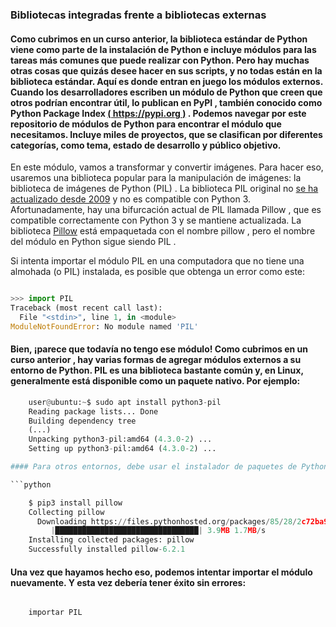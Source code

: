 
### Bibliotecas integradas frente a bibliotecas externas
#### Como cubrimos en un curso anterior, la biblioteca estándar de Python viene como parte de la instalación de Python e incluye módulos para las tareas más comunes que puede realizar con Python. Pero hay muchas otras cosas que quizás desee hacer en sus scripts, y no todas están en la biblioteca estándar. Aquí es donde entran en juego los módulos externos. Cuando los desarrolladores escriben un módulo de Python que creen que otros podrían encontrar útil, lo publican en **PyPI** , también conocido como Python Package Index [( https://pypi.org )](https://pypi.org/) . Podemos navegar por este repositorio de módulos de Python para encontrar el módulo que necesitamos. Incluye miles de proyectos, que se clasifican por diferentes categorías, como tema, estado de desarrollo y público objetivo.

En este módulo, vamos a transformar y convertir imágenes. Para hacer eso, usaremos una biblioteca popular para la manipulación de imágenes: la biblioteca de imágenes de Python (PIL) . La biblioteca PIL original no [se ha actualizado desde 2009](http://www.pythonware.com/products/pil/) y no es compatible con Python 3. Afortunadamente, hay una bifurcación actual de PIL llamada Pillow , que es compatible correctamente con Python 3 y se mantiene actualizada. La biblioteca [Pillow](https://pypi.org/project/Pillow/) está empaquetada con el nombre pillow , pero el nombre del módulo en Python sigue siendo PIL .

Si intenta importar el módulo PIL en una computadora que no tiene una almohada (o PIL) instalada, es posible que obtenga un error como este:

```python

>>> import PIL
Traceback (most recent call last):
  File "<stdin>", line 1, in <module>
ModuleNotFoundError: No module named 'PIL'

```

#### Bien, ¡parece que todavía no tengo ese módulo! Como cubrimos en un curso anterior , hay varias formas de agregar módulos externos a su entorno de Python. PIL es una biblioteca bastante común y, en Linux, generalmente está disponible como un paquete nativo. Por ejemplo:

```python
    user@ubuntu:~$ sudo apt install python3-pil
    Reading package lists... Done
    Building dependency tree     
    (...)
    Unpacking python3-pil:amd64 (4.3.0-2) ...
    Setting up python3-pil:amd64 (4.3.0-2) ...

#### Para otros entornos, debe usar el instalador de paquetes de Python, pip3 . Como esto:

```python

    $ pip3 install pillow
    Collecting pillow
      Downloading https://files.pythonhosted.org/packages/85/28/2c72ba965b52884a0bd71e419761fc162763dc2e5d9bec2f3b1949f7272a/Pillow-6.2.1-cp37-cp37m-macosx_10_6_intel.whl (3.9MB)
         |████████████████████████████████| 3.9MB 1.7MB/s
    Installing collected packages: pillow
    Successfully installed pillow-6.2.1
```
#### Una vez que hayamos hecho eso, podemos intentar importar el módulo nuevamente. Y esta vez debería tener éxito sin errores:

```python

    importar PIL
    
```


